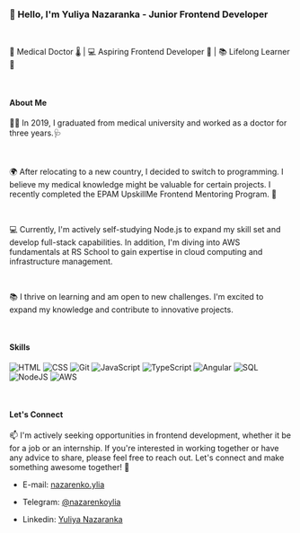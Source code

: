 ### 👋 Hello, I'm Yuliya Nazaranka - Junior Frontend Developer

<br>

💉 Medical Doctor 🌡️ | 💻 Aspiring Frontend Developer 🚀 | 📚 Lifelong Learner 🧠

<br>

#### About Me

👩‍⚕️ In 2019, I graduated from medical university and worked as a doctor for three years.🩺

<br>

🌍 After relocating to a new country, I decided to switch to programming. I believe my medical knowledge might be valuable for certain projects. I recently completed the EPAM UpskillMe Frontend Mentoring Program. 🚀

<br>

💻 Currently, I'm actively self-studying Node.js to expand my skill set and develop full-stack capabilities. In addition, I'm diving into AWS fundamentals at RS School to gain expertise in cloud computing and infrastructure management.

<br>

📚 I thrive on learning and am open to new challenges. I'm excited to expand my knowledge and contribute to innovative projects.

<br>

#### Skills

![HTML](https://img.shields.io/badge/HTML-Expert-lightgreen)
![CSS](https://img.shields.io/badge/CSS-Advanced-gold)
![Git](https://img.shields.io/badge/Git-Advanced-gold)
![JavaScript](https://img.shields.io/badge/JavaScript-Advanced-gold)
![TypeScript](https://img.shields.io/badge/TypeScript-Intermediate-orange)
![Angular](https://img.shields.io/badge/Angular-Intermediate-orange)
![SQL](https://img.shields.io/badge/SQL-Novice-lightblue)
![NodeJS](https://img.shields.io/badge/NodeJS-Beginner-lightgray)
![AWS](https://img.shields.io/badge/AWS-Beginner-lightgray)

<br>

#### Let's Connect

📫 I'm actively seeking opportunities in frontend development, whether it be for a job or an internship. If you're interested in working together or have any advice to share, please feel free to reach out. Let's connect and make something awesome together! 🚀

- E-mail: [nazarenko.ylia](mailto:nazarenko.ylia@gmail.com)
- Telegram: [@nazarenkoylia](https://t.me/nazarenkoylia)

- Linkedin: [Yuliya Nazaranka](https://www.linkedin.com/in/yuliya-nazaranka-91a777257/?locale=en_US)
